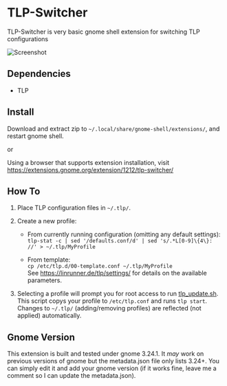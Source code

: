 # TLP-Switcher

TLP-Switcher is very basic gnome shell extension for switching TLP configurations

![Screenshot](https://cloud.githubusercontent.com/assets/9300522/25596313/7c3639b6-2e96-11e7-87be-4ad536d5c38b.png)

## Dependencies
- TLP

## Install
Download and extract zip to `~/.local/share/gnome-shell/extensions/`, and restart gnome shell.

or

Using a browser that supports extension installation, visit https://extensions.gnome.org/extension/1212/tlp-switcher/

## How To

1. Place TLP configuration files in `~/.tlp/`.

2. Create a new profile:
    * From currently running configuration (omitting any default settings):  
        `tlp-stat -c | sed '/defaults.conf/d' | sed 's/.*L[0-9]\{4\}: //' > ~/.tlp/MyProfile`

    * From template:  
        `cp /etc/tlp.d/00-template.conf ~/.tlp/MyProfile`  
        See https://linrunner.de/tlp/settings/ for details on the available parameters.

3. Selecting a profile will prompt you for root access to run [tlp_update.sh](tlp_update.sh). This script copys your profile to `/etc/tlp.conf` and runs `tlp start`.  
Changes to `~/.tlp/` (adding/removing profiles) are reflected (not applied) automatically.

## Gnome Version
This extension is built and tested under gnome 3.24.1. It *may* work on previous versions of gnome but the metadata.json file only lists 3.24+. You can simply edit it and add your gnome version (if it works fine, leave me a comment so I can update the metadata.json).
